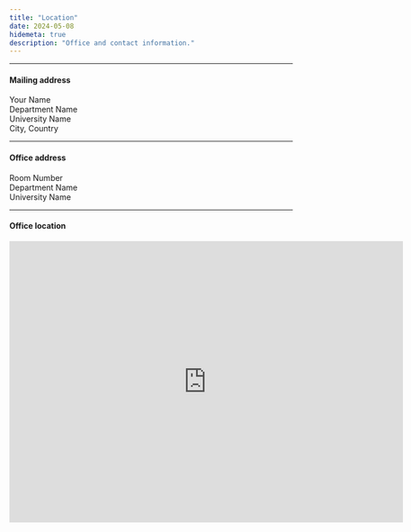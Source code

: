 ```yaml
---
title: "Location"
date: 2024-05-08
hidemeta: true
description: "Office and contact information."
---
```


---

#### Mailing address

Your Name  
Department Name  
University Name  
City, Country

---

#### Office address

Room Number  
Department Name  
University Name

---

#### Office location

<iframe src="https://www.google.com/maps/embed?pb=!1m18!1m12!1m3!1d11187.786455932727!2d-73.97968332242733!3d40.75790442442485!2m3!1f0!2f0!3f0!3m2!1i1024!2i768!4f13.1!3m3!1m2!1s0x89c258fda88cefb3%3A0x7f1e88758d210007!2sNew%20York%20Public%20Library%20-%20Stephen%20A.%20Schwarzman%20Building!5e0!3m2!1sen!2sus!4v1621436336484!5m2!1sen!2sus" 
width="700" height="500" style="border:0;" allowfullscreen="" loading="lazy"></iframe>